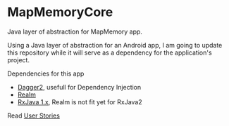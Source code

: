 # MapMemoryCore
Java layer of abstraction for MapMemory app.

Using a Java layer of abstraction for an Android app, I am going to update this repository while it will serve as a dependency for the application's project. 

Dependencies for this app
  * [Dagger2](https://google.github.io/dagger/), usefull for Dependency Injection
  * [Realm](https://realm.io/docs/java/latest/)
  * [RxJava 1.x](https://github.com/ReactiveX/RxJava), Realm is not fit yet for RxJava2

Read [User Stories](https://github.com/juanmendez/MapMemoryCore/wiki/User-Stories)